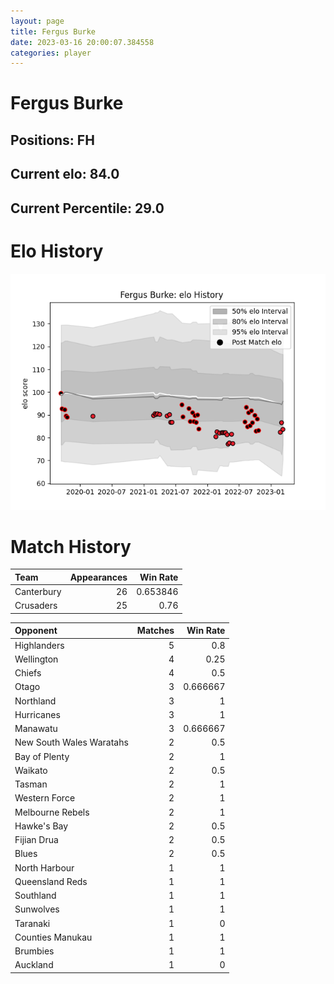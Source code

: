 ```yaml
---  
layout: page  
title: Fergus Burke  
date: 2023-03-16 20:00:07.384558  
categories: player  
---
```

# Fergus Burke

## Positions: FH

## Current elo: 84.0

## Current Percentile: 29.0

# Elo History


![elo history](history_FergusBurke.png)
# Match History


| Team       |   Appearances |   Win Rate |
|:-----------|--------------:|-----------:|
| Canterbury |            26 |   0.653846 |
| Crusaders  |            25 |   0.76     |

| Opponent                 |   Matches |   Win Rate |
|:-------------------------|----------:|-----------:|
| Highlanders              |         5 |   0.8      |
| Wellington               |         4 |   0.25     |
| Chiefs                   |         4 |   0.5      |
| Otago                    |         3 |   0.666667 |
| Northland                |         3 |   1        |
| Hurricanes               |         3 |   1        |
| Manawatu                 |         3 |   0.666667 |
| New South Wales Waratahs |         2 |   0.5      |
| Bay of Plenty            |         2 |   1        |
| Waikato                  |         2 |   0.5      |
| Tasman                   |         2 |   1        |
| Western Force            |         2 |   1        |
| Melbourne Rebels         |         2 |   1        |
| Hawke's Bay              |         2 |   0.5      |
| Fijian Drua              |         2 |   0.5      |
| Blues                    |         2 |   0.5      |
| North Harbour            |         1 |   1        |
| Queensland Reds          |         1 |   1        |
| Southland                |         1 |   1        |
| Sunwolves                |         1 |   1        |
| Taranaki                 |         1 |   0        |
| Counties Manukau         |         1 |   1        |
| Brumbies                 |         1 |   1        |
| Auckland                 |         1 |   0        |
